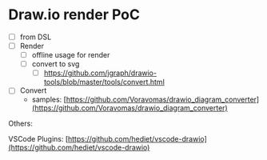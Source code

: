 # Draw.io render PoC

- [ ] from DSL
- [ ] Render 
  - [ ] offline usage for render
  - [ ] convert to svg
    - [ ] https://github.com/jgraph/drawio-tools/blob/master/tools/convert.html
- [ ] Convert
  - samples: [https://github.com/Voravomas/drawio_diagram_converter](https://github.com/Voravomas/drawio_diagram_converter)

Others:

VSCode Plugins: [https://github.com/hediet/vscode-drawio](https://github.com/hediet/vscode-drawio)
